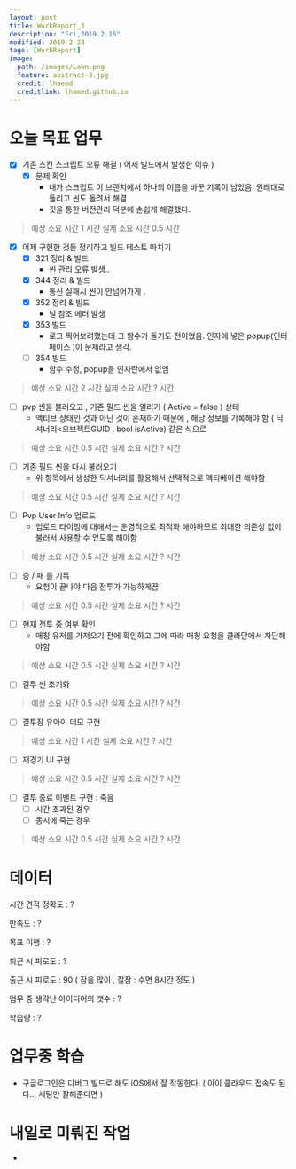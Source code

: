 ```yaml
---
layout: post
title: WorkReport_3
description: "Fri,2019.2.16"
modified: 2019-2-24
tags: [WorkReport]
image:
  path: /images/Lawn.png
  feature: abstract-3.jpg
  credit: lhaemd
  creditlink: lhamed.github.io
---
```


# 오늘 목표 업무 

- [x] 기존 스킨 스크립트 오류 해결 ( 어제 빌드에서 발생한 이슈 )
  - [x] 문제 확인 
    - 내가 스크립트 이 브랜치에서 하나의 이름을 바꾼 기록이 남았음. 원래대로 돌리고 씬도 돌려서 해결
    - 깃을 통한 버전관리 덕분에 손쉽게 해결했다. 
> 예상 소요 시간 1 시간
> 실제 소요 시간 0.5 시간

- [x] 어제 구현한 것들 정리하고 빌드 테스트 마치기 
  - [x] 321 정리 & 빌드 
    - 씬 관리 오류 발생.. 
  - [x] 344 정리 & 빌드
    - 통신 실패시 씬이 안넘어가게 . 
  - [x] 352 정리 & 빌드 
    - 널 참조 에러 발생 
  - [x] 353 빌드
    - 로그 찍어보려했는데 그 함수가 돌기도 전이었음. 인자에 넣은 popup(인터페이스 )이 문제라고 생각. 
  - [ ] 354 빌드 
    - 함수 수정, popup을 인자란에서  없앰 
> 예상 소요 시간 2 시간 
> 실제 소요 시간 ? 시간

- [ ] pvp 씬을 불러오고 , 기존 필드 씬을 얼리기 ( Active = false ) 상태 
  - 액티브 상태인 것과 아닌 것이 혼재하기 때문에 , 해당 정보를 기록해야 함 ( 딕셔너리<오브젝트GUID , bool isActive) 같은 식으로 
> 예상 소요 시간 0.5 시간
> 실제 소요 시간 ? 시간

- [ ] 기존 필드 씬을 다시 불러오기 
  - 위 항목에서 생성한 딕셔너리를 활용해서 선택적으로 액티베이션 해야함 
> 예상 소요 시간 0.5 시간
> 실제 소요 시간 ? 시간

- [ ] Pvp User Info 업로드
  - 업로드 타이밍에 대해서는 운영적으로 최적화 해야하므로 최대한 의존성 없이 불러서 사용할 수 있도록 해야함 
> 예상 소요 시간 0.5 시간
> 실제 소요 시간 ? 시간

- [ ] 승 / 패 를 기록 
  - 요청이 끝나야 다음 전투가 가능하게끔 
> 예상 소요 시간 0.5 시간
> 실제 소요 시간 ? 시간

- [ ] 현재 전투 중 여부 확인 
  - 매칭 유저를 가져오기 전에 확인하고 그에 따라 매칭 요청을 클라단에서 차단해야함 
> 예상 소요 시간 0.5 시간
> 실제 소요 시간 ? 시간

- [ ] 결투 씬 초기화
> 예상 소요 시간 0.5 시간
> 실제 소요 시간 ? 시간

- [ ] 결투장 유아이 데모 구현 
> 예상 소요 시간 1 시간
> 실제 소요 시간 ? 시간

- [ ] 재경기 UI 구현 
> 예상 소요 시간 0.5 시간
> 실제 소요 시간 ? 시간

- [ ] 결투 종료 이벤트 구현 : 죽음 
  - [ ] 시간 초과된 경우
  - [ ] 동시에 죽는 경우
> 예상 소요 시간 0.5 시간
> 실제 소요 시간 ? 시간

# 데이터 
시간 견적 정확도 : ? 

만족도 : ? 

목표 이행 : ?

퇴근 시 피로도 : ?

출근 시 피로도 : 90 ( 잠을 많이 , 잘잠 : 수면 8시간 정도  )

업무 중 생각난 아이디어의 갯수 : ?

학습량 : ?

# 업무중 학습
- 구글로그인은 디버그 빌드로 해도 iOS에서 잘 작동한다. ( 아이 클라우드 접속도 된다.., 세팅만 잘해준다면 )


# 내일로 미뤄진 작업 
- 